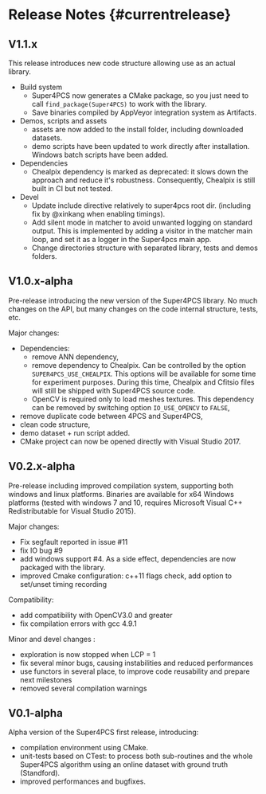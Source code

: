 # Release Notes {#currentrelease}
## V1.1.x
This release introduces new code structure allowing use as an actual library.

 - Build system
   - Super4PCS now generates a CMake package, so you just need to call `find_package(Super4PCS)` to work with the library.
   - Save binaries compiled by AppVeyor integration system as Artifacts.
 - Demos, scripts and assets
   - assets are now added to the install folder, including downloaded datasets.
   - demo scripts have been updated to work directly after installation. Windows batch scripts have been added.
 - Dependencies
   - Chealpix dependency is marked as deprecated: it slows down the approach and reduce it's robustness. Consequently, Chealpix is still built in CI but not tested.
 - Devel
   - Update include directive relatively to super4pcs root dir. (including fix by @xinkang when enabling timings).
   - Add silent mode in matcher to avoid unwanted logging on standard output. This is implemented by adding a visitor in the matcher main loop, and set it as a logger in the Super4pcs main app.
   - Change directories structure with separated library, tests and demos folders.


## V1.0.x-alpha
Pre-release introducing the new version of the Super4PCS library.
No much changes on the API, but many changes on the code internal structure, tests, etc.

Major changes:
 * Dependencies:
   * remove ANN dependency,
   * remove dependency to Chealpix. Can be controlled by the option `SUPER4PCS_USE_CHEALPIX`. This options will be available for some time for experiment purposes. During this time, Chealpix and Cfitsio files will still be shipped with Super4PCS source code.
   * OpenCV is required only to load meshes textures. This dependency can be removed by switching option `IO_USE_OPENCV` to `FALSE`,
 * remove duplicate code between 4PCS and Super4PCS,
 * clean code structure,
 * demo dataset + run script added.
 * CMake project can now be opened directly with Visual Studio 2017.

## V0.2.x-alpha
Pre-release including improved compilation system, supporting both windows and linux platforms.
Binaries are available for x64 Windows platforms (tested with windows 7 and 10, requires Microsoft Visual C++ Redistributable for Visual Studio 2015).

Major changes:
 * Fix segfault reported in issue #11
 * fix IO bug #9
 * add windows support #4. As a side effect, dependencies are now packaged with the library.
 * improved Cmake configuration: c++11 flags check, add option to set/unset timing recording

Compatibility:
 * add compatibility with OpenCV3.0 and greater
 * fix compilation errors with gcc 4.9.1

Minor and devel changes :
 * exploration is now stopped when LCP = 1
 * fix several minor bugs, causing instabilities and reduced performances
 * use functors in several place, to improve code reusability and prepare next milestones
 * removed several compilation warnings

## V0.1-alpha
Alpha version of the Super4PCS first release, introducing:

* compilation environment using CMake.
* unit-tests based on CTest: to process both sub-routines and the whole Super4PCS algorithm using an online dataset with ground truth (Standford).
* improved performances and bugfixes.

